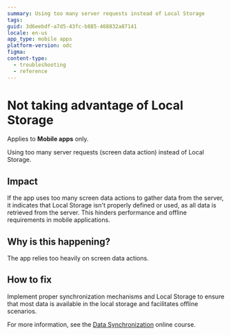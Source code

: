 ```yaml
---
summary: Using too many server requests instead of Local Storage
tags:
guid: 3d6eebdf-a7d5-43fc-b885-468832a87141
locale: en-us
app_type: mobile apps
platform-version: odc
figma:
content-type:
  - troubleshooting
  - reference
---
```


# Not taking advantage of Local Storage

<div class="info" markdown="1">

Applies to **Mobile apps** only.

</div>

Using too many server requests (screen data action) instead of Local Storage.

## Impact

If the app uses too many screen data actions to gather data from the server, it indicates that Local Storage isn't properly defined or used, as all data is retrieved from the server. This hinders performance and offline requirements in mobile applications.

## Why is this happening?

The app relies too heavily on screen data actions. 

## How to fix

Implement proper synchronization mechanisms and Local Storage to ensure that most data is available in the local storage and facilitates offline scenarios.

For more information, see the [Data Synchronization](https://learn.outsystems.com/training/journeys/data-synchronization-668) online course.
